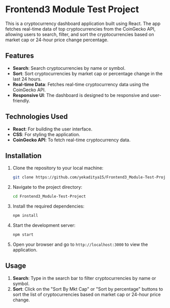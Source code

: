 # Frontend3 Module Test Project

This is a cryptocurrency dashboard application built using React. The app fetches real-time data of top cryptocurrencies from the CoinGecko API, allowing users to search, filter, and sort the cryptocurrencies based on market cap or 24-hour price change percentage.

## Features

- **Search**: Search cryptocurrencies by name or symbol.
- **Sort**: Sort cryptocurrencies by market cap or percentage change in the last 24 hours.
- **Real-time Data**: Fetches real-time cryptocurrency data using the CoinGecko API.
- **Responsive UI**: The dashboard is designed to be responsive and user-friendly.

## Technologies Used

- **React**: For building the user interface.
- **CSS**: For styling the application.
- **CoinGecko API**: To fetch real-time cryptocurrency data.

## Installation

1. Clone the repository to your local machine:
   ```bash
   git clone https://github.com/yekaditya15/Frontend3_Module-Test-Project.git
   ```

2. Navigate to the project directory:
   ```bash
   cd Frontend3_Module-Test-Project
   ```

3. Install the required dependencies:
   ```bash
   npm install
   ```

4. Start the development server:
   ```bash
   npm start
   ```

5. Open your browser and go to `http://localhost:3000` to view the application.

## Usage

1. **Search**: Type in the search bar to filter cryptocurrencies by name or symbol.
2. **Sort**: Click on the "Sort By Mkt Cap" or "Sort by percentage" buttons to sort the list of cryptocurrencies based on market cap or 24-hour price change.

